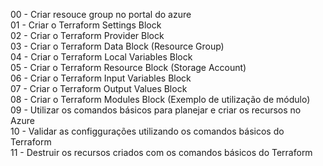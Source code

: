 
00 - Criar resouce group no portal do azure  
01 - Criar o Terraform Settings Block     
02 - Criar o Terraform Provider Block   
03 - Criar o Terraform Data Block (Resource Group)  
04 - Criar o Terraform Local Variables Block   
05 - Criar o Terraform Resource Block (Storage Account)   
06 - Criar o Terraform Input Variables Block   
07 - Criar o Terraform Output Values Block   
08 - Criar o Terraform Modules Block (Exemplo de utilização de módulo)  
09 - Utilizar os comandos básicos para planejar e criar os recursos no Azure  
10 - Validar as configgurações utilizando os comandos básicos do Terraform  
11 - Destruir os recursos criados com os comandos básicos do Terraform  